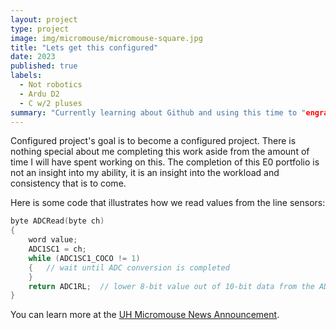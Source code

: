```yaml
---
layout: project
type: project
image: img/micromouse/micromouse-square.jpg
title: "Lets get this configured"
date: 2023
published: true
labels:
  - Not robotics
  - Ardu D2
  - C w/2 pluses
summary: "Currently learning about Github and using this time to "engrave" my progress... or something like that. My intention is to look back in a couple months at this and realize how far I have come. "
---
```


Configured project's goal is to become a configured project. There is nothing special about me completing this work aside from the amount of time I will have spent working on this. The completion of this E0 portfolio is not an insight into my ability, it is an insight into the workload and consistency that is to come.


Here is some code that illustrates how we read values from the line sensors:

```cpp
byte ADCRead(byte ch)
{
    word value;
    ADC1SC1 = ch;
    while (ADC1SC1_COCO != 1)
    {   // wait until ADC conversion is completed   
    }
    return ADC1RL;  // lower 8-bit value out of 10-bit data from the ADC
}
```

You can learn more at the [UH Micromouse News Announcement](https://manoa.hawaii.edu/news/article.php?aId=2857).
